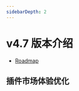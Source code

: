 ```yaml
---
sidebarDepth: 2
---
```


# v4.7 版本介绍

- [Roadmap](https://github.com/koishijs/koishi/issues/625)

## 插件市场体验优化

